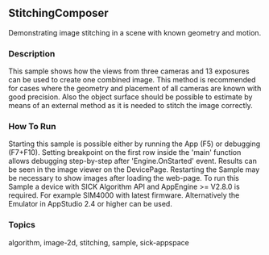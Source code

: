 ## StitchingComposer

Demonstrating image stitching in a scene with known geometry and motion.

### Description

This sample shows how the views from three cameras and 13 exposures can be used to create one combined image.
This method is recommended for cases where the geometry and placement of all cameras are known with good precision.
Also the object surface should be possible to estimate by means of an external method as it is needed to stitch the image correctly.

### How To Run

Starting this sample is possible either by running the App (F5) or debugging (F7+F10).
Setting breakpoint on the first row inside the 'main' function allows debugging step-by-step after 'Engine.OnStarted' event.
Results can be seen in the image viewer on the DevicePage. Restarting the Sample may be necessary to show images after loading the web-page.
To run this Sample a device with SICK Algorithm API and AppEngine >= V2.8.0 is required. For example SIM4000 with latest firmware.
Alternatively the Emulator in AppStudio 2.4 or higher can be used.

### Topics

algorithm, image-2d, stitching, sample, sick-appspace